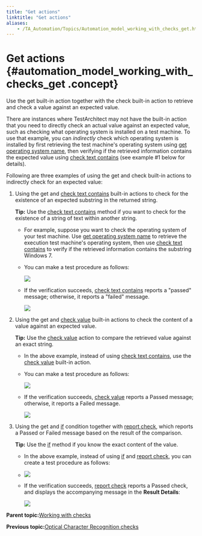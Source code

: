 ```yaml
--- 
title: "Get actions"
linktitle: "Get actions"
aliases: 
    - /TA_Automation/Topics/Automation_model_working_with_checks_get.html
---
```

# Get actions {#automation_model_working_with_checks_get .concept}

Use the get built-in action together with the check built-in action to retrieve and check a value against an expected value.

There are instances where TestArchitect may not have the built-in action that you need to directly check an actual value against an expected value, such as checking what operating system is installed on a test machine. To use that example, you can *indirectly* check which operating system is installed by first retrieving the test machine's operating system using [get operating system name](bia_get_operating_system_name.html), then verifying if the retrieved information contains the expected value using [check text contains](bia_check_text_contains.html) \(see example \#1 below for details\).

Following are three examples of using the get and check built-in actions to indirectly check for an expected value:

1.  Using the get and [check text contains](bia_check_text_contains.html) built-in actions to check for the existence of an expected substring in the returned string.

    **Tip:** Use the [check text contains](bia_check_text_contains.html) method if you want to check for the existence of a string of text within another string.

    -   For example, suppose you want to check the operating system of your test machine. Use [get operating system name](bia_get_operating_system_name.html) to retrieve the execution test machine's operating system, then use [check text contains](bia_check_text_contains.html) to verify if the retrieved information contains the substring Windows 7.
    -   You can make a test procedure as follows:

        ![](../Images/get_actions_1_pgm.png)

    -   If the verification succeeds, [check text contains](bia_check_text_contains.html) reports a "passed" message; otherwise, it reports a "failed" message.

        ![](../Images/get_actions_1_res.png)

2.  Using the get and [check value](bia_check_value.html) built-in actions to check the content of a value against an expected value.

    **Tip:** Use the [check value](bia_check_value.html) action to compare the retrieved value against an exact string.

    -   In the above example, instead of using [check text contains](bia_check_text_contains.html), use the [check value](bia_check_value.html) built-in action.
    -   You can make a test procedure as follows:

        ![](../Images/get_actions_2_pgm.png)

    -   If the verification succeeds, [check value](bia_check_value.html) reports a Passed message; otherwise, it reports a Failed message.

        ![](../Images/get_actions_2_res.png)

3.  Using the get and [if](bia_if.html) condition together with [report check](bia_report_check.html), which reports a Passed or Failed message based on the result of the comparison.

    **Tip:** Use the [if](bia_if.html) method if you know the exact content of the value.

    -   In the above example, instead of using [if](bia_if.html) and [report check](bia_report_check.html), you can create a test procedure as follows:
    -   ![](../Images/check_opearting_system_pgm.png)

    -   If the verification succeeds, [report check](bia_report_check.html) reports a Passed check, and displays the accompanying message in the **Result Details**:

        ![](../Images/check_opearting_system_res.png)


**Parent topic:**[Working with checks](../../TA_Automation/Topics/Automation_model_working_with_checks.html)

**Previous topic:**[Optical Character Recognition checks](../../TA_Automation/Topics/Working_with_checks_OCR.html)


